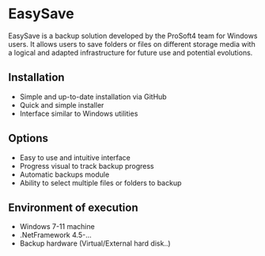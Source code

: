 # EasySave
EasySave is a backup solution developed by the ProSoft4 team for Windows users. It allows users to save folders or files on different storage media with a logical and adapted infrastructure for future use and potential evolutions.

## Installation
- Simple and up-to-date installation via GitHub
- Quick and simple installer
- Interface similar to Windows utilities

## Options
- Easy to use and intuitive interface
- Progress visual to track backup progress
- Automatic backups module
- Ability to select multiple files or folders to backup

## Environment of execution
- Windows 7-11 machine
- .NetFramework 4.5-...
- Backup hardware (Virtual/External hard disk..)

